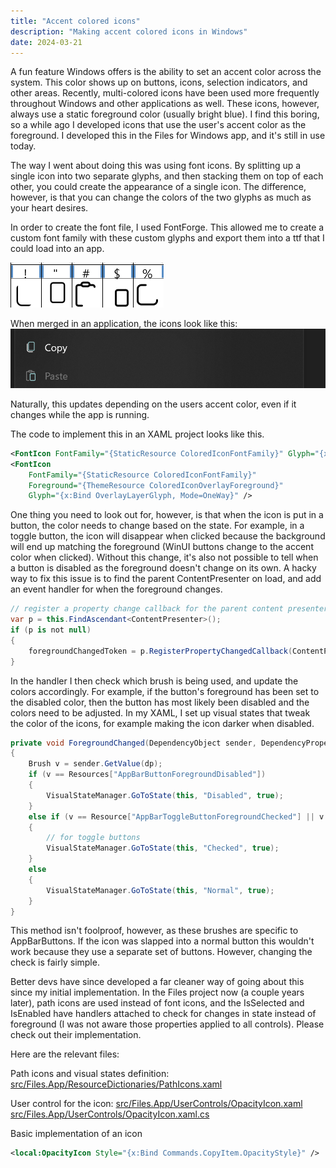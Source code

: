 ```yaml
---
title: "Accent colored icons"
description: "Making accent colored icons in Windows"
date: 2024-03-21
---
```


A fun feature Windows offers is the ability to set an accent color across the system. This color shows up on buttons, icons, selection indicators, and other areas. Recently, multi-colored icons have been used more frequently throughout Windows and other applications as well. These icons, however, always use a static foreground color (usually bright blue). I find this boring, so a while ago I developed icons that use the user's accent color as the foreground. I developed this in the Files for Windows app, and it's still in use today.

The way I went about doing this was using font icons. By splitting up a single icon into two separate glyphs, and then stacking them on top of each other, you could create the appearance of a single icon. The difference, however, is that you can change the colors of the two glyphs as much as your heart desires. 

In order to create the font file, I used FontForge. This allowed me to create a custom font family with these custom glyphs and export them into a ttf that I could load into an app.

![Screenshot of split icons](/assets/images/posts/03-21-24-142107.png)

When merged in an application, the icons look like this:
![Screenshot of icons merged](/assets/images/posts/03-21-24-142504.png)

Naturally, this updates depending on the users accent color, even if it changes while the app is running. 

The code to implement this in an XAML project looks like this. 
```xml
<FontIcon FontFamily="{StaticResource ColoredIconFontFamily}" Glyph="{x:Bind BaseLayerGlyph, Mode=OneWay}" />
<FontIcon
    FontFamily="{StaticResource ColoredIconFontFamily}"
    Foreground="{ThemeResource ColoredIconOverlayForeground}"
    Glyph="{x:Bind OverlayLayerGlyph, Mode=OneWay}" />
```

One thing you need to look out for, however, is that when the icon is put in a button, the color needs to change based on the state. For example, in a toggle button, the icon will disappear when clicked because the background will end up matching the foreground (WinUI buttons change to the accent color when clicked). Without this change, it's also not possible to tell when a button is disabled as the foreground doesn't change on its own. A hacky way to fix this issue is to find the parent ContentPresenter on load, and add an event handler for when the foreground changes.

```cs
// register a property change callback for the parent content presenter's foreground to allow reacting to button state changes, eg disabled
var p = this.FindAscendant<ContentPresenter>();
if (p is not null)
{
    foregroundChangedToken = p.RegisterPropertyChangedCallback(ContentPresenter.ForegroundProperty, ForegroundChanged);
}
```

In the handler I then check which brush is being used, and update the colors accordingly. For example, if the button's foreground has been set to the disabled color, then the button has most likely been disabled and the colors need to be adjusted. In my XAML, I set up visual states that tweak the color of the icons, for example making the icon darker when disabled.


```cs
private void ForegroundChanged(DependencyObject sender, DependencyProperty dp)
{
    Brush v = sender.GetValue(dp);
    if (v == Resources["AppBarButtonForegroundDisabled"])
    {
        VisualStateManager.GoToState(this, "Disabled", true);
    }
    else if (v == Resource["AppBarToggleButtonForegroundChecked"] || v == Resources["AppBarToggleButtonForegroundCheckedPressed"])
    {
        // for toggle buttons
        VisualStateManager.GoToState(this, "Checked", true);
    }
    else
    {
        VisualStateManager.GoToState(this, "Normal", true);
    }
}
```

This method isn't foolproof, however, as these brushes are specific to AppBarButtons. If the icon was slapped into a normal button this wouldn't work because they use a separate set of buttons. However, changing the check is fairly simple. 

Better devs have since developed a far cleaner way of going about this since my initial implementation. In the Files project now (a couple years later), path icons are used instead of font icons, and the IsSelected and IsEnabled have handlers attached to check for changes in state instead of foreground (I was not aware those properties applied to all controls). Please check out their implementation.

Here are the relevant files:

Path icons and visual states definition:
[src/Files.App/ResourceDictionaries/PathIcons.xaml](https://github.com/files-community/Files/blob/cb822b152087ef248fd3e13b0a287878dd6ed847/src/Files.App/ResourceDictionaries/PathIcons.xaml)

User control for the icon:
[src/Files.App/UserControls/OpacityIcon.xaml](https://github.com/files-community/Files/blob/cb822b152087ef248fd3e13b0a287878dd6ed847/src/Files.App/UserControls/OpacityIcon.xaml)
[src/Files.App/UserControls/OpacityIcon.xaml.cs](https://github.com/files-community/Files/blob/cb822b152087ef248fd3e13b0a287878dd6ed847/src/Files.App/UserControls/OpacityIcon.xaml.cs)


Basic implementation of an icon
```xml
<local:OpacityIcon Style="{x:Bind Commands.CopyItem.OpacityStyle}" />
```